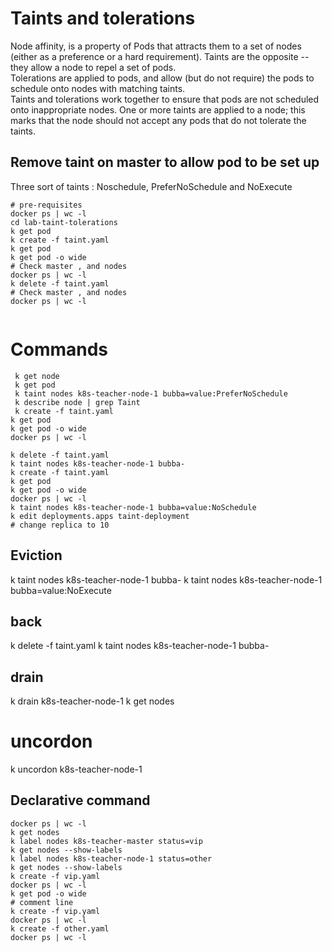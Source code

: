 # Taints and tolerations
Node affinity, is a property of Pods that attracts them to a set of nodes (either as a preference 
or a hard requirement). Taints are the opposite -- they allow a node to repel a set of pods.  
Tolerations are applied to pods, and allow (but do not require) the pods to schedule onto 
nodes with matching taints.  
Taints and tolerations work together to ensure that pods are not scheduled onto inappropriate nodes.
One or more taints are applied to a node; this marks that the node should not accept
any pods that do not tolerate the taints.  

## Remove taint on master to allow pod to be set up 
Three sort of taints : Noschedule, PreferNoSchedule and NoExecute

```shell
# pre-requisites
docker ps | wc -l
cd lab-taint-tolerations
k get pod
k create -f taint.yaml 
k get pod
k get pod -o wide
# Check master , and nodes
docker ps | wc -l
k delete -f taint.yaml 
# Check master , and nodes
docker ps | wc -l


```
# Commands 
```shell
 k get node
 k get pod 
 k taint nodes k8s-teacher-node-1 bubba=value:PreferNoSchedule
 k describe node | grep Taint
 k create -f taint.yaml 
k get pod
k get pod -o wide
docker ps | wc -l
```

```shell
k delete -f taint.yaml
k taint nodes k8s-teacher-node-1 bubba-
k create -f taint.yaml 
k get pod
k get pod -o wide 
docker ps | wc -l
k taint nodes k8s-teacher-node-1 bubba=value:NoSchedule
k edit deployments.apps taint-deployment
# change replica to 10  
```
## Eviction 
k taint nodes k8s-teacher-node-1 bubba-
k taint nodes k8s-teacher-node-1 bubba=value:NoExecute

## back
k delete -f taint.yaml
k taint nodes k8s-teacher-node-1 bubba-

## drain 
k drain k8s-teacher-node-1
k get nodes

# uncordon 
k uncordon k8s-teacher-node-1

## Declarative command
```shell
docker ps | wc -l 
k get nodes 
k label nodes k8s-teacher-master status=vip
k get nodes --show-labels
k label nodes k8s-teacher-node-1 status=other
k get nodes --show-labels
k create -f vip.yaml
docker ps | wc -l
k get pod -o wide
# comment line 
k create -f vip.yaml
docker ps | wc -l
k create -f other.yaml
docker ps | wc -l
```


